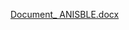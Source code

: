 [Document_ ANISBLE.docx](https://github.com/vijayreddy18/ansible/files/15046945/Document_.ANISBLE.docx)
